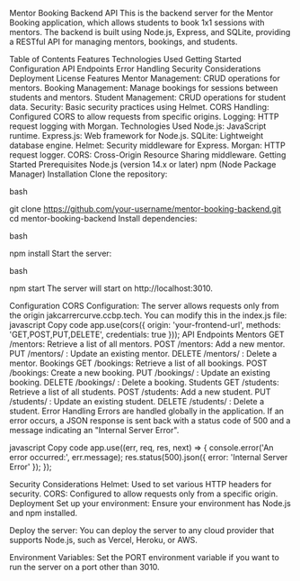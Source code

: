 Mentor Booking Backend API
This is the backend server for the Mentor Booking application, which allows students to book 1x1 sessions with mentors. The backend is built using Node.js, Express, and SQLite, providing a RESTful API for managing mentors, bookings, and students.

Table of Contents
Features
Technologies Used
Getting Started
Configuration
API Endpoints
Error Handling
Security Considerations
Deployment
License
Features
Mentor Management: CRUD operations for mentors.
Booking Management: Manage bookings for sessions between students and mentors.
Student Management: CRUD operations for student data.
Security: Basic security practices using Helmet.
CORS Handling: Configured CORS to allow requests from specific origins.
Logging: HTTP request logging with Morgan.
Technologies Used
Node.js: JavaScript runtime.
Express.js: Web framework for Node.js.
SQLite: Lightweight database engine.
Helmet: Security middleware for Express.
Morgan: HTTP request logger.
CORS: Cross-Origin Resource Sharing middleware.
Getting Started
Prerequisites
Node.js (version 14.x or later)
npm (Node Package Manager)
Installation
Clone the repository:

bash

git clone https://github.com/your-username/mentor-booking-backend.git
cd mentor-booking-backend
Install dependencies:

bash

npm install
Start the server:

bash

npm start
The server will start on http://localhost:3010.

Configuration
CORS Configuration:
The server allows requests only from the origin jakcarrercurve.ccbp.tech. You can modify this in the index.js file:
javascript
Copy code
app.use(cors({
origin: 'your-frontend-url',
methods: 'GET,POST,PUT,DELETE',
credentials: true
}));
API Endpoints
Mentors
GET /mentors: Retrieve a list of all mentors.
POST /mentors: Add a new mentor.
PUT /mentors/
: Update an existing mentor.
DELETE /mentors/
: Delete a mentor.
Bookings
GET /bookings: Retrieve a list of all bookings.
POST /bookings: Create a new booking.
PUT /bookings/
: Update an existing booking.
DELETE /bookings/
: Delete a booking.
Students
GET /students: Retrieve a list of all students.
POST /students: Add a new student.
PUT /students/
: Update an existing student.
DELETE /students/
: Delete a student.
Error Handling
Errors are handled globally in the application. If an error occurs, a JSON response is sent back with a status code of 500 and a message indicating an "Internal Server Error".

javascript
Copy code
app.use((err, req, res, next) => {
console.error('An error occurred:', err.message);
res.status(500).json({ error: 'Internal Server Error' });
});

Security Considerations
Helmet: Used to set various HTTP headers for security.
CORS: Configured to allow requests only from a specific origin.
Deployment
Set up your environment:
Ensure your environment has Node.js and npm installed.

Deploy the server:
You can deploy the server to any cloud provider that supports Node.js, such as Vercel, Heroku, or AWS.

Environment Variables:
Set the PORT environment variable if you want to run the server on a port other than 3010.

